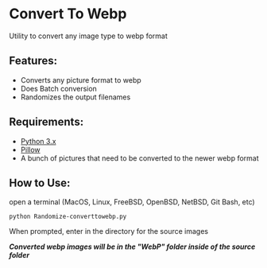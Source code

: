 
# Convert To Webp
Utility to convert any image type to webp format

## Features:

 - Converts any picture format to webp  
 - Does Batch conversion 
 - Randomizes the output filenames

## Requirements:

 - [Python 3.x](https://www.python.org/downloads/)
 - [Pillow](https://pypi.org/project/Pillow/)
 - A bunch of pictures that need to be converted to the newer webp format

## How to Use:
open a terminal (MacOS, Linux, FreeBSD, OpenBSD, NetBSD, Git Bash, etc)


    python Randomize-converttowebp.py
    
When prompted, enter in the directory for the source images

***Converted webp images will be in the "WebP" folder inside of the source folder***
